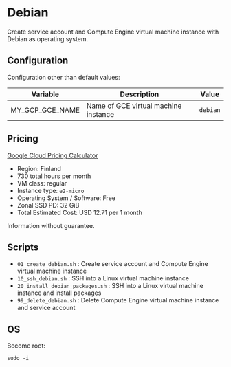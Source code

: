 # Debian

Create service account and Compute Engine virtual machine instance with Debian as operating system.

## Configuration

Configuration other than default values:

| Variable | Description | Value |
|----------|-------------|-------|
| MY_GCP_GCE_NAME | Name of GCE virtual machine instance | `debian` |

## Pricing

[Google Cloud Pricing Calculator](https://cloud.google.com/products/calculator/#id=20043b60-057a-4105-a73e-504f7af20e74)

* Region: Finland
* 730 total hours per month
* VM class: regular
* Instance type: `e2-micro`
* Operating System / Software: Free
* Zonal SSD PD: 32 GiB
* Total Estimated Cost: USD 12.71 per 1 month

Information without guarantee.

## Scripts

* `01_create_debian.sh`           : Create service account and Compute Engine virtual machine instance
* `10_ssh_debian.sh`              : SSH into a Linux virtual machine instance
* `20_install_debian_packages.sh` : SSH into a Linux virtual machine instance and install packages
* `99_delete_debian.sh`           : Delete Compute Engine virtual machine instance and service account

## OS

Become root:

```
sudo -i
```
